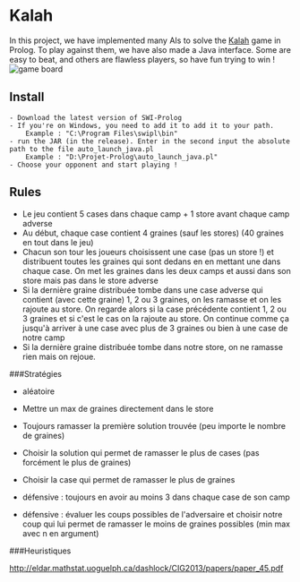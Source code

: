 Kalah
======

In this project, we have implemented many AIs to solve the [Kalah](http://en.wikipedia.org/wiki/Kalah "Kalah in Wikipedia")  game in Prolog. To play against them, we have also made a Java interface. Some are easy to beat, and others are flawless players, so have fun trying to win !
![game board](https://github.com/ziedt/Projet-Prolog/blob/master/Java/img/fond.png)
## Install
```
- Download the latest version of SWI-Prolog
- If you're on Windows, you need to add it to add it to your path.
	Example : "C:\Program Files\swipl\bin"
- run the JAR (in the release). Enter in the second input the absolute path to the file auto_launch_java.pl
	Example : "D:\Projet-Prolog\auto_launch_java.pl"
- Choose your opponent and start playing !
```
## Rules
- Le jeu contient 5 cases dans chaque camp + 1 store avant chaque camp adverse
- Au début, chaque case contient 4 graines (sauf les stores) (40 graines en tout dans le jeu)
- Chacun son tour les joueurs choisissent une case (pas un store !) et distribuent toutes les graines qui sont dedans en en mettant une dans chaque case. On met les graines dans les deux camps et aussi dans son store mais pas dans le store adverse
- Si la dernière graine distribuée tombe dans une case adverse qui contient (avec cette graine) 1, 2 ou 3 graines, on les ramasse et on les rajoute au store. On regarde alors si la case précédente contient 1, 2 ou 3 graines et si c'est le cas on la rajoute au store. On continue comme ça jusqu'à arriver à une case avec plus de 3 graines ou bien à une case de notre camp
- Si la dernière graine distribuée tombe dans notre store, on ne ramasse rien mais on rejoue.


###Stratégies
- aléatoire

- Mettre un max de graines directement dans le store
- Toujours ramasser la première solution trouvée (peu importe le nombre de graines)
- Choisir la solution qui permet de ramasser le plus de cases (pas forcément le plus de graines)
- Choisir la case qui permet de ramasser le plus de graines

- défensive : toujours en avoir au moins 3 dans chaque case de son camp
- défensive : évaluer les coups possibles de l'adversaire et choisir notre coup qui lui permet de ramasser le moins de graines possibles (min max avec n en argument)

###Heuristiques

http://eldar.mathstat.uoguelph.ca/dashlock/CIG2013/papers/paper_45.pdf
